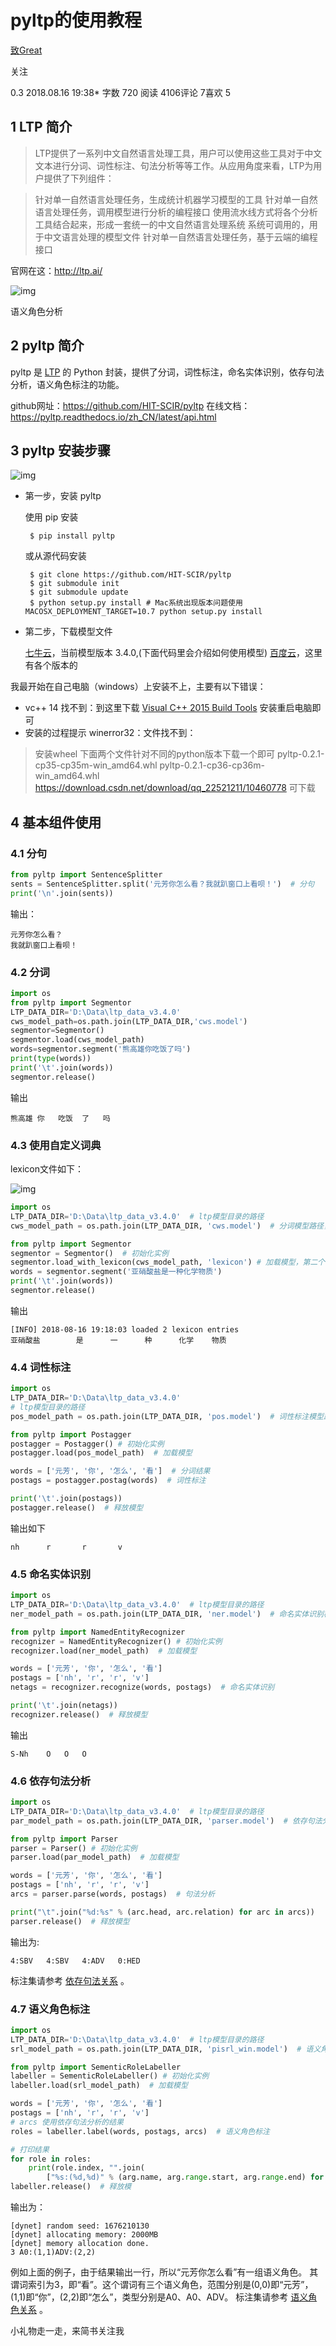 # pyltp的使用教程

 

[致Great](https://www.jianshu.com/u/261e23a40f71)



 

关注

 0.3 2018.08.16 19:38* 字数 720 阅读 4106评论 7喜欢 5

## 1 LTP 简介

> LTP提供了一系列中文自然语言处理工具，用户可以使用这些工具对于中文文本进行分词、词性标注、句法分析等等工作。从应用角度来看，LTP为用户提供了下列组件：

> 针对单一自然语言处理任务，生成统计机器学习模型的工具
> 针对单一自然语言处理任务，调用模型进行分析的编程接口
> 使用流水线方式将各个分析工具结合起来，形成一套统一的中文自然语言处理系统
> 系统可调用的，用于中文语言处理的模型文件
> 针对单一自然语言处理任务，基于云端的编程接口

官网在这：<http://ltp.ai/>



![img](https://upload-images.jianshu.io/upload_images/1531909-40032ffa80bda4de.png?imageMogr2/auto-orient/strip%7CimageView2/2/w/400/format/webp)

语义角色分析



## 2 pyltp 简介

pyltp 是 [LTP](https://github.com/HIT-SCIR/ltp) 的 Python 封装，提供了分词，词性标注，命名实体识别，依存句法分析，语义角色标注的功能。

github网址：<https://github.com/HIT-SCIR/pyltp>
在线文档：<https://pyltp.readthedocs.io/zh_CN/latest/api.html>

## 3 pyltp 安装步骤



![img](https://upload-images.jianshu.io/upload_images/1531909-2595439223797290.png?imageMogr2/auto-orient/strip%7CimageView2/2/w/791/format/webp)

- 第一步，安装 pyltp

  使用 pip 安装

  ```shell
   $ pip install pyltp
  ```

  或从源代码安装

  ```shell
   $ git clone https://github.com/HIT-SCIR/pyltp
   $ git submodule init
   $ git submodule update
   $ python setup.py install # Mac系统出现版本问题使用 MACOSX_DEPLOYMENT_TARGET=10.7 python setup.py install
  ```

- 第二步，下载模型文件

  [七牛云](http://ltp.ai/download.html)，当前模型版本 3.4.0,(下面代码里会介绍如何使用模型)
  [百度云](https://pan.baidu.com/share/link?shareid=1988562907&uk=2738088569#list/path=%2Fltp-models&parentPath=%2F)，这里有各个版本的

我最开始在自己电脑（windows）上安装不上，主要有以下错误：

- vc++ 14 找不到：到这里下载 [Visual C++ 2015 Build Tools](http://go.microsoft.com/fwlink/?LinkId=691126&fixForIE=.exe.) 安装重启电脑即可
- 安装的过程提示 winerror32：文件找不到：

> 安装wheel 下面两个文件针对不同的python版本下载一个即可
> pyltp-0.2.1-cp35-cp35m-win_amd64.whl
> pyltp-0.2.1-cp36-cp36m-win_amd64.whl
> <https://download.csdn.net/download/qq_22521211/10460778> 可下载

## 4 基本组件使用

### 4.1 分句

```python
from pyltp import SentenceSplitter
sents = SentenceSplitter.split('元芳你怎么看？我就趴窗口上看呗！')  # 分句
print('\n'.join(sents))
```

输出：

```
元芳你怎么看？
我就趴窗口上看呗！
```

### 4.2 分词

```python
import os
from pyltp import Segmentor
LTP_DATA_DIR='D:\Data\ltp_data_v3.4.0'
cws_model_path=os.path.join(LTP_DATA_DIR,'cws.model')
segmentor=Segmentor()
segmentor.load(cws_model_path)
words=segmentor.segment('熊高雄你吃饭了吗')
print(type(words))
print('\t'.join(words))
segmentor.release()
```

输出

```
熊高雄 你   吃饭  了   吗
```

### 4.3 使用自定义词典

lexicon文件如下：



![img](https://upload-images.jianshu.io/upload_images/1531909-9c98472755065972.png?imageMogr2/auto-orient/strip%7CimageView2/2/w/208/format/webp)

```python
import os
LTP_DATA_DIR='D:\Data\ltp_data_v3.4.0'  # ltp模型目录的路径
cws_model_path = os.path.join(LTP_DATA_DIR, 'cws.model')  # 分词模型路径，模型名称为`cws.model`

from pyltp import Segmentor
segmentor = Segmentor()  # 初始化实例
segmentor.load_with_lexicon(cws_model_path, 'lexicon') # 加载模型，第二个参数是您的外部词典文件路径
words = segmentor.segment('亚硝酸盐是一种化学物质')
print('\t'.join(words))
segmentor.release()
```

输出

```
[INFO] 2018-08-16 19:18:03 loaded 2 lexicon entries
亚硝酸盐        是      一      种      化学    物质
```

### 4.4 词性标注

```python
import os
LTP_DATA_DIR='D:\Data\ltp_data_v3.4.0'
# ltp模型目录的路径
pos_model_path = os.path.join(LTP_DATA_DIR, 'pos.model')  # 词性标注模型路径，模型名称为`pos.model`

from pyltp import Postagger
postagger = Postagger() # 初始化实例
postagger.load(pos_model_path)  # 加载模型

words = ['元芳', '你', '怎么', '看']  # 分词结果
postags = postagger.postag(words)  # 词性标注

print('\t'.join(postags))
postagger.release()  # 释放模型
```

输出如下

```
nh      r       r       v
```

### 4.5 命名实体识别

```python
import os
LTP_DATA_DIR='D:\Data\ltp_data_v3.4.0'  # ltp模型目录的路径
ner_model_path = os.path.join(LTP_DATA_DIR, 'ner.model')  # 命名实体识别模型路径，模型名称为`pos.model`

from pyltp import NamedEntityRecognizer
recognizer = NamedEntityRecognizer() # 初始化实例
recognizer.load(ner_model_path)  # 加载模型

words = ['元芳', '你', '怎么', '看']
postags = ['nh', 'r', 'r', 'v']
netags = recognizer.recognize(words, postags)  # 命名实体识别

print('\t'.join(netags))
recognizer.release()  # 释放模型
```

输出

```
S-Nh    O   O   O
```

### 4.6 依存句法分析

```python
import os
LTP_DATA_DIR='D:\Data\ltp_data_v3.4.0'  # ltp模型目录的路径
par_model_path = os.path.join(LTP_DATA_DIR, 'parser.model')  # 依存句法分析模型路径，模型名称为`parser.model`

from pyltp import Parser
parser = Parser() # 初始化实例
parser.load(par_model_path)  # 加载模型

words = ['元芳', '你', '怎么', '看']
postags = ['nh', 'r', 'r', 'v']
arcs = parser.parse(words, postags)  # 句法分析

print("\t".join("%d:%s" % (arc.head, arc.relation) for arc in arcs))
parser.release()  # 释放模型
```

输出为:

```
4:SBV   4:SBV   4:ADV   0:HED
```

标注集请参考 [依存句法关系](http://ltp.readthedocs.org/zh_CN/latest/appendix.html#id5) 。

### 4.7 语义角色标注

```python
import os
LTP_DATA_DIR='D:\Data\ltp_data_v3.4.0'  # ltp模型目录的路径
srl_model_path = os.path.join(LTP_DATA_DIR, 'pisrl_win.model')  # 语义角色标注模型目录路径，模型目录为`srl`。注意该模型路径是一个目录，而不是一个文件。

from pyltp import SementicRoleLabeller
labeller = SementicRoleLabeller() # 初始化实例
labeller.load(srl_model_path)  # 加载模型

words = ['元芳', '你', '怎么', '看']
postags = ['nh', 'r', 'r', 'v']
# arcs 使用依存句法分析的结果
roles = labeller.label(words, postags, arcs)  # 语义角色标注

# 打印结果
for role in roles:
    print(role.index, "".join(
        ["%s:(%d,%d)" % (arg.name, arg.range.start, arg.range.end) for arg in role.arguments]))
labeller.release()  # 释放模
```

输出为：

```
[dynet] random seed: 1676210130
[dynet] allocating memory: 2000MB
[dynet] memory allocation done.
3 A0:(1,1)ADV:(2,2)
```

例如上面的例子，由于结果输出一行，所以“元芳你怎么看”有一组语义角色。 其谓词索引为3，即“看”。这个谓词有三个语义角色，范围分别是(0,0)即“元芳”，(1,1)即“你”，(2,2)即“怎么”，类型分别是A0、A0、ADV。
标注集请参考 [语义角色关系](http://ltp.readthedocs.org/zh_CN/latest/appendix.html#id6) 。

小礼物走一走，来简书关注我
